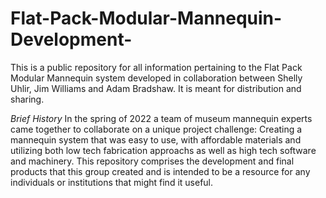# Flat-Pack-Modular-Mannequin-Development-
This is a public repository for all information pertaining to the Flat Pack Modular Mannequin system developed in collaboration between Shelly Uhlir, Jim Williams and Adam Bradshaw. It is meant for distribution and sharing. 

*Brief History* In the spring of 2022 a team of museum mannequin experts came together to collaborate on a unique project challenge: Creating a mannequin system that was easy to use, with affordable materials and utilizing both low tech fabrication approachs as well as high tech software and machinery. This repository comprises the development and final products that this group created and is intended to be a resource for any individuals or institutions that might find it useful. 
